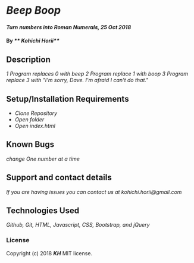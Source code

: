# _Beep Boop_

#### _Turn numbers into Roman Numerals, 25 Oct 2018_

#### By _** Kohichi Horii**_

## Description

_1 Program replaces 0 with beep_
_2 Program replace 1 with boop_
_3 Program replace 3 with "I'm sorry, Dave. I'm afraid I can't do that."_


## Setup/Installation Requirements

* _Clone Repository_
* _Open folder_
* _Open index.html_




## Known Bugs

_change One number at a time_

## Support and contact details

_If you are having issues you can contact us at kohichi.horii@gmail.com_

## Technologies Used

_Github, Git, HTML, Javascript, CSS, Bootstrap, and jQuery_


### License
Copyright (c) 2018 **_KH_** MIT license.
